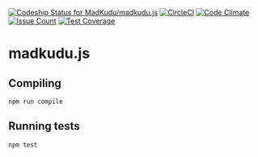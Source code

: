 [![Codeship Status for MadKudu/madkudu.js](https://codeship.com/projects/834c9fa0-bf07-0134-2801-1ebff7fcacc1/status?branch=master)](https://codeship.com/projects/196466)
[![CircleCI](https://circleci.com/gh/MadKudu/madkudu.js/tree/master.svg?style=svg)](https://circleci.com/gh/MadKudu/madkudu.js/tree/master)
[![Code Climate](https://codeclimate.com/github/MadKudu/madkudu.js/badges/gpa.svg)](https://codeclimate.com/github/MadKudu/madkudu.js)
[![Issue Count](https://codeclimate.com/github/MadKudu/madkudu.js/badges/issue_count.svg)](https://codeclimate.com/github/MadKudu/madkudu.js)
[![Test Coverage](https://codeclimate.com/github/MadKudu/madkudu.js/badges/coverage.svg)](https://codeclimate.com/github/MadKudu/madkudu.js/coverage)

# madkudu.js

## Compiling

```
npm run compile
```

## Running tests

```
npm test
```
